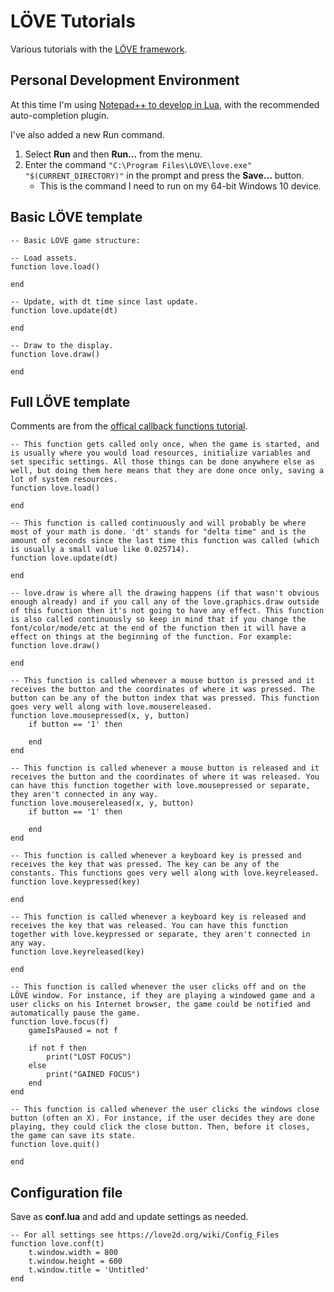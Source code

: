 ﻿# LÖVE Tutorials

Various tutorials with the [LÖVE framework](https://love2d.org/).

## Personal Development Environment

At this time I'm using [Notepad++ to develop in Lua](https://love2d.org/wiki/Notepad%2B%2B), with the recommended auto-completion plugin.

I've also added a new Run command.

1. Select **Run** and then **Run...** from the menu.
2. Enter the command `"C:\Program Files\LOVE\love.exe" "$(CURRENT_DIRECTORY)"` in the prompt and press the **Save...** button.
	- This is the command I need to run on my 64-bit Windows 10 device.

## Basic LÖVE template

	-- Basic LOVE game structure:

	-- Load assets.
	function love.load()

	end

	-- Update, with dt time since last update.
	function love.update(dt)

	end

	-- Draw to the display.
	function love.draw()

	end

## Full LÖVE template

Comments are from the [offical callback functions tutorial](https://love2d.org/wiki/Tutorial:Callback_Functions).

	-- This function gets called only once, when the game is started, and is usually where you would load resources, initialize variables and set specific settings. All those things can be done anywhere else as well, but doing them here means that they are done once only, saving a lot of system resources.
	function love.load()

	end

	-- This function is called continuously and will probably be where most of your math is done. 'dt' stands for "delta time" and is the amount of seconds since the last time this function was called (which is usually a small value like 0.025714).
	function love.update(dt)

	end

	-- love.draw is where all the drawing happens (if that wasn't obvious enough already) and if you call any of the love.graphics.draw outside of this function then it's not going to have any effect. This function is also called continuously so keep in mind that if you change the font/color/mode/etc at the end of the function then it will have a effect on things at the beginning of the function. For example:
	function love.draw()

	end

	-- This function is called whenever a mouse button is pressed and it receives the button and the coordinates of where it was pressed. The button can be any of the button index that was pressed. This function goes very well along with love.mousereleased.
	function love.mousepressed(x, y, button)
		if button == '1' then
			
		end
	end

	-- This function is called whenever a mouse button is released and it receives the button and the coordinates of where it was released. You can have this function together with love.mousepressed or separate, they aren't connected in any way.
	function love.mousereleased(x, y, button)
		if button == '1' then
			
		end
	end

	-- This function is called whenever a keyboard key is pressed and receives the key that was pressed. The key can be any of the constants. This functions goes very well along with love.keyreleased.
	function love.keypressed(key)

	end

	-- This function is called whenever a keyboard key is released and receives the key that was released. You can have this function together with love.keypressed or separate, they aren't connected in any way.
	function love.keyreleased(key)

	end

	-- This function is called whenever the user clicks off and on the LÖVE window. For instance, if they are playing a windowed game and a user clicks on his Internet browser, the game could be notified and automatically pause the game.
	function love.focus(f)
		gameIsPaused = not f
		
		if not f then
			print("LOST FOCUS")
		else
			print("GAINED FOCUS")
		end
	end

	-- This function is called whenever the user clicks the windows close button (often an X). For instance, if the user decides they are done playing, they could click the close button. Then, before it closes, the game can save its state.
	function love.quit()

	end

## Configuration file

Save as **conf.lua** and add and update settings as needed.

	-- For all settings see https://love2d.org/wiki/Config_Files
	function love.conf(t)
		t.window.width = 800
		t.window.height = 600
		t.window.title = 'Untitled'
	end